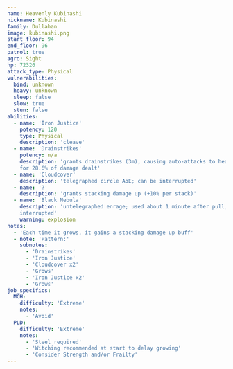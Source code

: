 ```yaml
---
name: Heavenly Kubinashi
nickname: Kubinashi
family: Dullahan
image: kubinashi.png
start_floor: 94
end_floor: 96
patrol: true
agro: Sight
hp: 72326
attack_type: Physical
vulnerabilities:
  bind: unknown
  heavy: unknown
  sleep: false
  slow: true
  stun: false
abilities:
  - name: 'Iron Justice'
    potency: 120
    type: Physical
    description: 'cleave'
  - name: 'Drainstrikes'
    potency: n/a
    description: 'grants drainstrikes (3m), causing auto-attacks to heal self
    for 28.6% of damage dealt'
  - name: 'Cloudcover'
    description: 'telegraphed circle AoE; can be interrupted'
  - name: '?'
    description: 'grants stacking damage up (+10% per stack)'
  - name: 'Black Nebula'
    description: 'untelegraphed enrage; used about 1 minute after pull; can be
    interrupted'
    warning: explosion
notes:
  - 'Each time it grows, it gains a stacking damage up buff'
  - note: 'Pattern:'
    subnotes:
      - 'Drainstrikes'
      - 'Iron Justice'
      - 'Cloudcover x2'
      - 'Grows'
      - 'Iron Justice x2'
      - 'Grows'
job_specifics:
  MCH:
    difficulty: 'Extreme'
    notes:
      - 'Avoid'
  PLD:
    difficulty: 'Extreme'
    notes:
      - 'Steel required'
      - 'Witching recommended at start to delay growing'
      - 'Consider Strength and/or Frailty'
---
```

